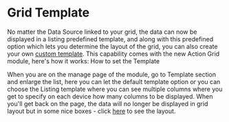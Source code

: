 # Grid Template

No matter the Data Source linked to your grid, the data can now be displayed in a listing predefined template, and along with this predefined option which lets you determine the layout of the grid, you can also create your own [custom template](custom-template.md). This capability comes with the new Action Grid module, here's how it works:
How to set the Template 

When you are on the manage page of the module, go to Template section and enlarge the list, here you can let the default template option or you can choose the Listing template where you can see multiple columns where you get to specify on each device how many columns to be displayed. When you'll get back on the page, the data will no longer be displayed in grid layout but in some nice boxes - click [here](listing-view/README.md) to see the layout. 